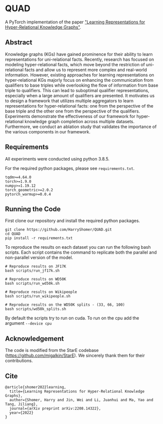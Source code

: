 # QUAD

A PyTorch implementation of the paper ["Learning Representations for Hyper-Relational Knowledge Graphs"](https://arxiv.org/abs/2208.14322).

## Abstract

Knowledge graphs (KGs) have gained prominence for their ability to learn representations for uni-relational facts. Recently, research has focused on modeling hyper-relational facts, which move beyond the restriction of uni-relational facts and allow us to represent more complex and real-world information. However, existing approaches for learning representations on hyper-relational KGs majorly focus on enhancing the communication from qualifiers to base triples while overlooking the flow of information from base triple to qualifiers. This can lead to suboptimal qualifier representations, especially when a large amount of qualifiers are presented.  It motivates us to design a  framework that utilizes multiple aggregators to learn representations for hyper-relational facts: one from the perspective of the base triple and the other one from the perspective of the qualifiers. Experiments demonstrate the effectiveness of our framework for hyper-relational knowledge graph completion across multiple datasets. Furthermore, we conduct an ablation study that validates the importance of the various components in our framework. 

## Requirements

All experiments were conducted using python 3.8.5. 

For the required python packages, please see `requirements.txt`.

```
tqdm>=4.64.0
torch>=1.9.0
numpy>=1.19.12
torch_geometric>=2.0.2
pytorch_warmup>=0.0.4
```

## Running the Code

First clone our repository and install the required python packages.
```
git clone https://github.com/HarryShomer/QUAD.git
cd QUAD
pip install -r requirements.txt
```

To reproduce the results on each dataset you can run the following bash scripts. Each script contains the command to replicate both the parallel and non-parallel version of the model.
```
# Reproduce results on JF17K
bash scripts/run_jf17k.sh

# Reproduce results on WD50K
bash scripts/run_wd50k.sh

# Reproduce results on Wikipeople
bash scripts/run_wikipeople.sh

# Reproduce results on the WD50K splits - (33, 66, 100)
bash scripts/wd50k_splits.sh
```

By default the scripts try to run on cuda. To run on the cpu add the argument `--device cpu` 


## Acknowledgement

The code is modified from the StarE codebase (https://github.com/migalkin/StarE). We sincerely thank them for their contributions.


## Cite

```
@article{shomer2022learning,
  title={Learning Representations for Hyper-Relational Knowledge Graphs},
  author={Shomer, Harry and Jin, Wei and Li, Juanhui and Ma, Yao and Tang, Jiliang},
  journal={arXiv preprint arXiv:2208.14322},
  year={2022}
}
```